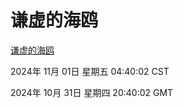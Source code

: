# 谦虚的海鸥
[谦虚的海鸥](http://219.139.197.74:56308/qxdho/course/base/hotlink/index.php)

2024年 11月 01日 星期五 04:40:02 CST

2024年 10月 31日 星期四 20:40:02 GMT

